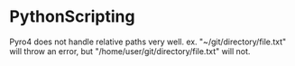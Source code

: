 # PythonScripting

Pyro4 does not handle relative paths very well. 
ex. "~/git/directory/file.txt" will throw an error, but "/home/user/git/directory/file.txt" will not.
